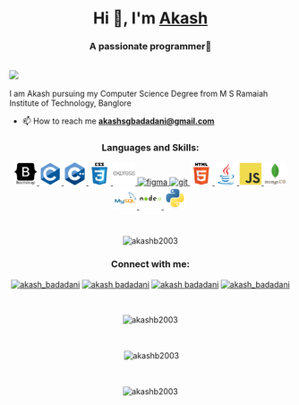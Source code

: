 <h1 align="center">Hi 👋, I'm <a href="https://github.com/akashb2003">Akash</a></h1>
<h3 align="center">A passionate programmer🌱</h3>
<br>

<!-- <img align="center" src="https://i.redd.it/vjiud2dnioq51.png" width=100% height=200px> -->
<img src="https://imjustcreative.com/wp-content/uploads/2017/07/florian-8-1.gif">

<!-- <p align="center"> <a href="https://twitter.com/akash_badadani" target="blank"><img src="https://img.shields.io/twitter/follow/akash_badadani?logo=twitter&style=for-the-badge" alt="akash_badadani" /></a> </p> -->

I am Akash pursuing my Computer Science Degree from M S Ramaiah Institute of Technology, Banglore

- 📫 How to reach me **akashsgbadadani@gmail.com**

<!-- <p  align="center"> <a href="https://github.com/ryo-ma/github-profile-trophy"><img src="https://github-profile-trophy.vercel.app/?username=akashb2003" alt="akashb2003" /></a> </p> -->
<h3 align="center">Languages and Skills:</h3>
<p align="center"> <a href="https://getbootstrap.com" target="_blank" rel="noreferrer"> <img src="https://raw.githubusercontent.com/devicons/devicon/master/icons/bootstrap/bootstrap-plain-wordmark.svg" alt="bootstrap" width="40" height="40"/> </a> <a href="https://www.cprogramming.com/" target="_blank" rel="noreferrer"> <img src="https://raw.githubusercontent.com/devicons/devicon/master/icons/c/c-original.svg" alt="c" width="40" height="40"/> </a> <a href="https://www.w3schools.com/cpp/" target="_blank" rel="noreferrer"> <img src="https://raw.githubusercontent.com/devicons/devicon/master/icons/cplusplus/cplusplus-original.svg" alt="cplusplus" width="40" height="40"/> </a> <a href="https://www.w3schools.com/css/" target="_blank" rel="noreferrer"> <img src="https://raw.githubusercontent.com/devicons/devicon/master/icons/css3/css3-original-wordmark.svg" alt="css3" width="40" height="40"/> </a> <a href="https://expressjs.com" target="_blank" rel="noreferrer"> <img src="https://raw.githubusercontent.com/devicons/devicon/master/icons/express/express-original-wordmark.svg" alt="express" width="40" height="40"/> </a> <a href="https://www.figma.com/" target="_blank" rel="noreferrer"> <img src="https://www.vectorlogo.zone/logos/figma/figma-icon.svg" alt="figma" width="40" height="40"/> </a> <a href="https://git-scm.com/" target="_blank" rel="noreferrer"> <img src="https://www.vectorlogo.zone/logos/git-scm/git-scm-icon.svg" alt="git" width="40" height="40"/> </a> <a href="https://www.w3.org/html/" target="_blank" rel="noreferrer"> <img src="https://raw.githubusercontent.com/devicons/devicon/master/icons/html5/html5-original-wordmark.svg" alt="html5" width="40" height="40"/> </a> <a href="https://www.java.com" target="_blank" rel="noreferrer"> <img src="https://raw.githubusercontent.com/devicons/devicon/master/icons/java/java-original.svg" alt="java" width="40" height="40"/> </a> <a href="https://developer.mozilla.org/en-US/docs/Web/JavaScript" target="_blank" rel="noreferrer"> <img src="https://raw.githubusercontent.com/devicons/devicon/master/icons/javascript/javascript-original.svg" alt="javascript" width="40" height="40"/> </a> <a href="https://www.mongodb.com/" target="_blank" rel="noreferrer"> <img src="https://raw.githubusercontent.com/devicons/devicon/master/icons/mongodb/mongodb-original-wordmark.svg" alt="mongodb" width="40" height="40"/> </a> <a href="https://www.mysql.com/" target="_blank" rel="noreferrer"> <img src="https://raw.githubusercontent.com/devicons/devicon/master/icons/mysql/mysql-original-wordmark.svg" alt="mysql" width="40" height="40"/> </a> <a href="https://nodejs.org" target="_blank" rel="noreferrer"> <img src="https://raw.githubusercontent.com/devicons/devicon/master/icons/nodejs/nodejs-original-wordmark.svg" alt="nodejs" width="40" height="40"/> </a> <a href="https://www.python.org" target="_blank" rel="noreferrer"> <img src="https://raw.githubusercontent.com/devicons/devicon/master/icons/python/python-original.svg" alt="python" width="40" height="40"/> </a> </p>

<br>

<p  align="center"> <img src="https://komarev.com/ghpvc/?username=akashb2003&label=Profile%20views&color=0e75b6&style=flat" alt="akashb2003" /> </p>
<h3 align="center">Connect with me:</h3>
<p align="center">
<a href="https://twitter.com/akash_badadani" target="blank"><img align="center" src="https://raw.githubusercontent.com/rahuldkjain/github-profile-readme-generator/master/src/images/icons/Social/twitter.svg" alt="akash_badadani" height="30" width="40" /></a>
<a href="https://linkedin.com/in/akash-badadani-42241322b" target="blank"><img align="center" src="https://raw.githubusercontent.com/rahuldkjain/github-profile-readme-generator/master/src/images/icons/Social/linked-in-alt.svg" alt="akash badadani" height="30" width="40" /></a>
<a href="[https://fb.com/akash badadani](https://www.facebook.com/profile.php?id=100038181171820)" target="blank"><img align="center" src="https://raw.githubusercontent.com/rahuldkjain/github-profile-readme-generator/master/src/images/icons/Social/facebook.svg" alt="akash badadani" height="30" width="40" /></a>
<a href="https://instagram.com/akash_badadani" target="blank"><img align="center" src="https://raw.githubusercontent.com/rahuldkjain/github-profile-readme-generator/master/src/images/icons/Social/instagram.svg" alt="akash_badadani" height="30" width="40" /></a>
</p>
<br>
<p align="center" ><img align="center" src="https://github-readme-stats.vercel.app/api/top-langs?username=akashb2003&show_icons=true&locale=en&layout=compact" alt="akashb2003" /></p>

<br>
<p align="center" >&nbsp;<img align="center" src="https://github-readme-stats.vercel.app/api?username=akashb2003&show_icons=true&locale=en" alt="akashb2003" /></p>
<br>
<p align="center" ><img align="center" src="https://github-readme-streak-stats.herokuapp.com/?user=akashb2003&" alt="akashb2003" /></p>
